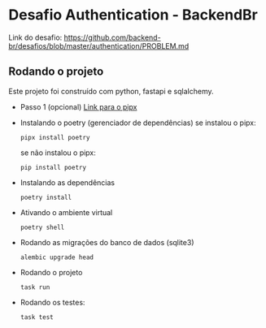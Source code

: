 # Desafio Authentication - BackendBr

Link do desafio: https://github.com/backend-br/desafios/blob/master/authentication/PROBLEM.md


## Rodando o projeto
Este projeto foi construído com python, fastapi e sqlalchemy.

* Passo 1 (opcional)
    [Link para o pipx](https://pipx.pypa.io/stable/installation/#installing-pipx)

* Instalando o poetry (gerenciador de dependências)
    se instalou o pipx:

    ```
    pipx install poetry
    ```
    se não instalou o pipx:
    ```
    pip install poetry
    ```
* Instalando as dependências
    ```
    poetry install
    ```
* Ativando o ambiente virtual
    ```
    poetry shell
    ```
* Rodando as migrações do banco de dados (sqlite3)
    ```
    alembic upgrade head
    ```
* Rodando o projeto
    ```
    task run
    ```
* Rodando os testes:
    ```
    task test
    ```
    